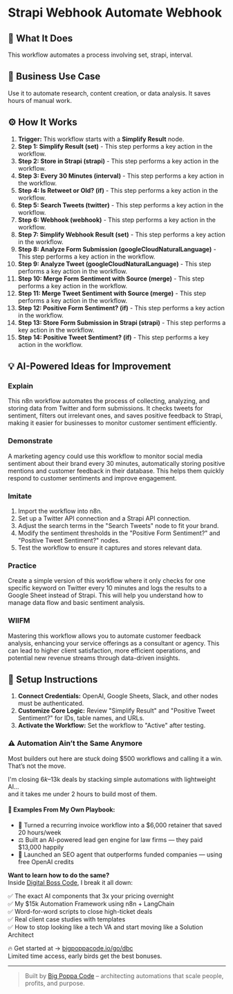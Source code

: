 # Strapi Webhook Automate Webhook

## 🚀 What It Does
This workflow automates a process involving set, strapi, interval.

## 💼 Business Use Case
Use it to automate research, content creation, or data analysis. It saves hours of manual work.

## ⚙️ How It Works
1.  **Trigger:** This workflow starts with a **Simplify Result** node.
2. **Step 1: Simplify Result (set)** - This step performs a key action in the workflow.
3. **Step 2: Store in Strapi (strapi)** - This step performs a key action in the workflow.
4. **Step 3: Every 30 Minutes (interval)** - This step performs a key action in the workflow.
5. **Step 4: Is Retweet or Old? (if)** - This step performs a key action in the workflow.
6. **Step 5: Search Tweets (twitter)** - This step performs a key action in the workflow.
7. **Step 6: Webhook (webhook)** - This step performs a key action in the workflow.
8. **Step 7: Simplify Webhook Result (set)** - This step performs a key action in the workflow.
9. **Step 8: Analyze Form Submission (googleCloudNaturalLanguage)** - This step performs a key action in the workflow.
10. **Step 9: Analyze Tweet (googleCloudNaturalLanguage)** - This step performs a key action in the workflow.
11. **Step 10: Merge Form Sentiment with Source (merge)** - This step performs a key action in the workflow.
12. **Step 11: Merge Tweet Sentiment with Source (merge)** - This step performs a key action in the workflow.
13. **Step 12: Positive Form Sentiment? (if)** - This step performs a key action in the workflow.
14. **Step 13: Store Form Submission in Strapi (strapi)** - This step performs a key action in the workflow.
15. **Step 14: Positive Tweet Sentiment? (if)** - This step performs a key action in the workflow.

## 💡 AI-Powered Ideas for Improvement
### Explain
This n8n workflow automates the process of collecting, analyzing, and storing data from Twitter and form submissions. It checks tweets for sentiment, filters out irrelevant ones, and saves positive feedback to Strapi, making it easier for businesses to monitor customer sentiment efficiently.

### Demonstrate
A marketing agency could use this workflow to monitor social media sentiment about their brand every 30 minutes, automatically storing positive mentions and customer feedback in their database. This helps them quickly respond to customer sentiments and improve engagement.

### Imitate
1. Import the workflow into n8n.
2. Set up a Twitter API connection and a Strapi API connection.
3. Adjust the search terms in the "Search Tweets" node to fit your brand.
4. Modify the sentiment thresholds in the "Positive Form Sentiment?" and "Positive Tweet Sentiment?" nodes.
5. Test the workflow to ensure it captures and stores relevant data.

### Practice
Create a simple version of this workflow where it only checks for one specific keyword on Twitter every 10 minutes and logs the results to a Google Sheet instead of Strapi. This will help you understand how to manage data flow and basic sentiment analysis.

### WIIFM
Mastering this workflow allows you to automate customer feedback analysis, enhancing your service offerings as a consultant or agency. This can lead to higher client satisfaction, more efficient operations, and potential new revenue streams through data-driven insights.

## 🔧 Setup Instructions
1. **Connect Credentials:** OpenAI, Google Sheets, Slack, and other nodes must be authenticated.
2. **Customize Core Logic:** Review "Simplify Result" and "Positive Tweet Sentiment?" for IDs, table names, and URLs.
3. **Activate the Workflow:** Set the workflow to "Active" after testing.

### ⚠️ Automation Ain’t the Same Anymore

Most builders out here are stuck doing $500 workflows and calling it a win.  
That’s not the move.  

I'm closing $6k–$13k deals by stacking simple automations with lightweight AI...  
and it takes me under 2 hours to build most of them.

#### 🧠 Examples From My Own Playbook:
- 🔁 Turned a recurring invoice workflow into a $6,000 retainer that saved 20 hours/week  
- ⚖️ Built an AI-powered lead gen engine for law firms — they paid $13,000 happily  
- 🚀 Launched an SEO agent that outperforms funded companies — using free OpenAI credits  

**Want to learn how to do the same?**  
Inside [Digital Boss Code](https://bigpoppacode.io/go/dbc), I break it all down:

✅ The exact AI components that 3x your pricing overnight  
✅ My $15k Automation Framework using n8n + LangChain  
✅ Word-for-word scripts to close high-ticket deals  
✅ Real client case studies with templates  
✅ How to stop looking like a tech VA and start moving like a Solution Architect  

🔥 Get started at → [bigpoppacode.io/go/dbc](https://bigpoppacode.io/go/dbc)  
Limited time access, early birds get the best bonuses.

---
> Built by [Big Poppa Code](https://bigpoppacode.io) – architecting automations that scale people, profits, and purpose.
